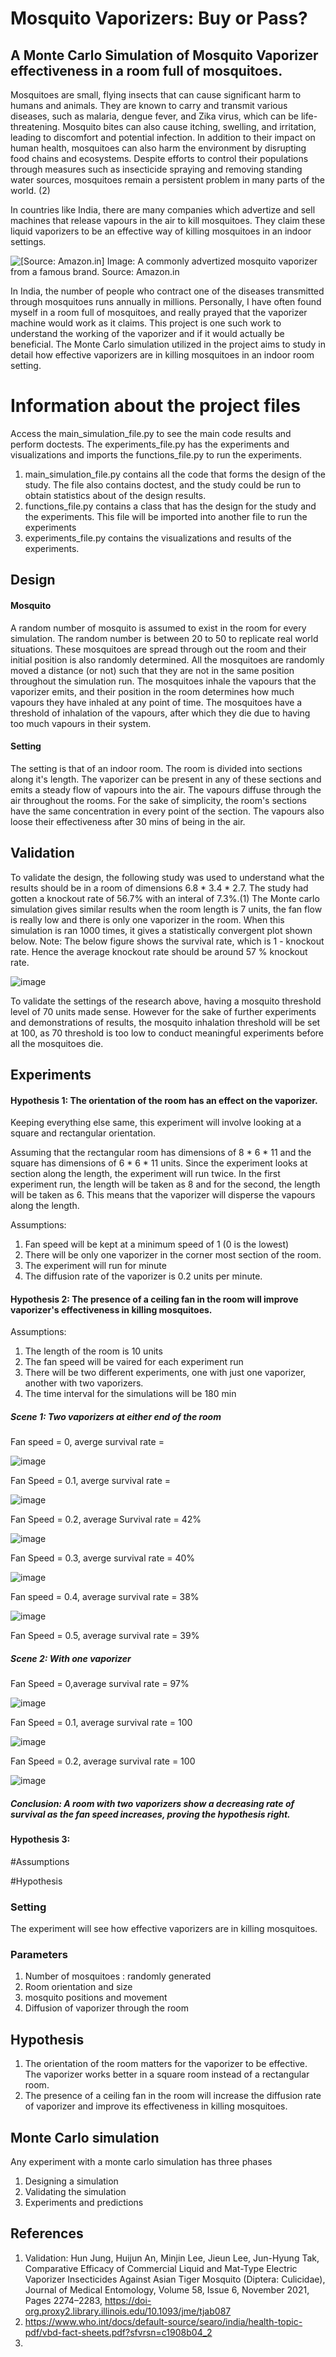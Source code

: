 # Mosquito Vaporizers: Buy or Pass? 
## A Monte Carlo Simulation of Mosquito Vaporizer effectiveness in a room full of mosquitoes. 

Mosquitoes are small, flying insects that can cause significant harm to humans and animals. They are known to carry and transmit various diseases, such as malaria, dengue fever, and Zika virus, which can be life-threatening. Mosquito bites can also cause itching, swelling, and irritation, leading to discomfort and potential infection. In addition to their impact on human health, mosquitoes can also harm the environment by disrupting food chains and ecosystems. Despite efforts to control their populations through measures such as insecticide spraying and removing standing water sources, mosquitoes remain a persistent problem in many parts of the world. (2)

In countries like India, there are many companies which advertize and sell machines that release vapours in the air to kill mosquitoes. They claim these liquid vaporizers to be an effective way of killing mosquitoes in an indoor settings. 

![[Source: Amazon.in]](https://github.com/SMousami/2023Spr_projects/assets/40067673/1f9dc5fa-49ce-4deb-8f49-2fcca7d367f1)
Image: A commonly advertized mosquito vaporizer from a famous brand. Source: Amazon.in

In India, the number of people who contract one of the diseases transmitted through mosquitoes runs annually in millions. Personally, I have often found myself in a room full of mosquitoes, and really prayed that the vaporizer machine would work as it claims. This project is one such work to understand the working of the vaporizer and if it would actually be beneficial. The Monte Carlo simulation utilized in the project aims to study in detail how effective vaporizers are in killing mosquitoes in an indoor room setting. 

# Information about the project files

Access the main_simulation_file.py to see the main code results and perform doctests. The experiments_file.py has the experiments and visualizations and imports the functions_file.py to run the experiments. 

1) main_simulation_file.py contains all the code that forms the design of the study. The file also contains doctest, and the study could be run to obtain statistics about of the design results. 
2) functions_file.py contains a class that has the design for the study and the experiments. This file will be imported into another file to run the experiments
3) experiments_file.py contains the visualizations and results of the experiments. 

## Design

#### Mosquito
A random number of mosquito is assumed to exist in the room for every simulation. The random number is between 20 to 50 to replicate real world situations.
These mosquitoes are spread through out the room and their initial position is also randomly determined. All the mosquitoes are randomly moved a distance (or not) such that they are not in the same position throughout the simulation run. The mosquitoes inhale the vapours that the vaporizer emits, and their position in the room determines how much vapours they have inhaled at any point of time. The mosquitoes have a threshold of inhalation of the vapours, after which they die due to having too much vapours in their system. 

#### Setting
The setting is that of an indoor room. The room is divided into sections along it's length. The vaporizer can be present in any of these sections and emits a steady flow of vapours into the air. The vapours diffuse through the air throughout the rooms. For the sake of simplicity, the room's sections have the same concentration in every point of the section. The vapours also loose their effectiveness after 30 mins of being in the air. 


## Validation

To validate the design, the following study was used to understand what the results should be in a room of dimensions 6.8 * 3.4 * 2.7. The study had gotten a knockout rate of 56.7% with an interal of 7.3%.(1) The Monte carlo simulation gives similar results when the room length is 7 units, the fan flow is really low and there is only one vaporizer in the room. When this simulation is ran 1000 times, it gives a statistically convergent plot shown below. Note: The below figure shows the survival rate, which is 1 - knockout rate. Hence the average knockout rate should be around 57 % knockout rate. 

![image](https://github.com/SMousami/2023Spr_projects/assets/40067673/9d26c8b1-3310-4f1c-8b9b-65041abc098b)

To validate the settings of the research above, having a mosquito threshold level of 70 units made sense. However for the sake of further experiments and demonstrations of results, the mosquito inhalation threshold will be set at 100, as 70 threshold is too low to conduct meaningful experiments before all the mosquitoes die.

## Experiments

#### Hypothesis 1: The orientation of the room has an effect on the vaporizer. 

Keeping everything else same, this experiment will involve looking at a square and rectangular orientation. 

Assuming that the rectangular room has dimensions of 8 * 6 * 11 and the square has dimensions of 6 * 6 * 11 units. Since the experiment looks at section along the length, the experiment will run twice. In the first experiment run, the length will be taken as 8 and for the second, the length will be taken as 6. This means that the vaporizer will disperse the vapours along the length.

Assumptions: 
1) Fan speed will be kept at a minimum speed of 1 (0 is the lowest)
2) There will be only one vaporizer in the corner most section of the room.
3) The experiment will run for minute
4) The diffusion rate of the vaporizer is 0.2 units per minute.  


#### Hypothesis 2: The presence of a ceiling fan in the room will improve vaporizer's effectiveness in killing mosquitoes.

Assumptions: 
1) The length of the room is 10 units
2) The fan speed will be vaired for each experiment run
3) There will be two different experiments, one with just one vaporizer, another with two vaporizers. 
4) The time interval for the simulations will be 180 min

##### Scene 1: Two vaporizers at either end of the room

Fan speed = 0, averge survival rate =

![image](https://github.com/SMousami/2023Spr_projects/assets/40067673/384a612e-1a16-4487-9ca0-bda4c7c4f936)

Fan Speed = 0.1, averge survival rate =

![image](https://github.com/SMousami/2023Spr_projects/assets/40067673/e210d40d-de92-45c5-becf-422dc7e1a189)

Fan Speed = 0.2, average Survival rate = 42%

![image](https://github.com/SMousami/2023Spr_projects/assets/40067673/46acd5be-385a-49b1-b2fc-958ab5d1df60)

Fan Speed = 0.3, averge survival rate = 40%

![image](https://github.com/SMousami/2023Spr_projects/assets/40067673/ccae01e8-163b-4350-a617-6442c656782d)

Fan speed = 0.4, average survival rate = 38%

![image](https://github.com/SMousami/2023Spr_projects/assets/40067673/fad73874-c0fb-4849-84a2-04af1faad689)

Fan Speed = 0.5, average survival rate = 39%

##### Scene 2: With one vaporizer

Fan Speed = 0,average survival rate = 97%

![image](https://github.com/SMousami/2023Spr_projects/assets/40067673/7603da07-c3f3-4575-86ea-2473cebaaaa6)

Fan Speed = 0.1, average survival rate = 100

![image](https://github.com/SMousami/2023Spr_projects/assets/40067673/bf52b6a8-31a3-4e1e-9d48-5170b35f8ac4)

Fan Speed = 0.2, average survival rate = 100

![image](https://github.com/SMousami/2023Spr_projects/assets/40067673/2b4a137c-72e6-4b9f-9a30-005c533c8c95)

##### Conclusion: A room with two vaporizers show a decreasing rate of survival as the fan speed increases, proving the hypothesis right. 

#### Hypothesis 3: 
#Assumptions

#Hypothesis


### Setting

The experiment will see how effective vaporizers are in killing mosquitoes. 

### Parameters

1) Number of mosquitoes : randomly generated
2) Room orientation and size
3) mosquito positions and movement
4) Diffusion of vaporizer through the room

## Hypothesis

1) The orientation of the room matters for the vaporizer to be effective. The vaporizer works better in a square room instead of a rectangular room. 
2) The presence of a ceiling fan in the room will increase the diffusion rate of vaporizer and improve its effectiveness in killing mosquitoes.

## Monte Carlo simulation

Any experiment with a monte carlo simulation has three phases

1) Designing a simulation
2) Validating the simulation
3) Experiments and predictions

## References

1) Validation: Hun Jung, Huijun An, Minjin Lee, Jieun Lee, Jun-Hyung Tak, Comparative Efficacy of Commercial Liquid and Mat-Type Electric Vaporizer Insecticides Against Asian Tiger Mosquito (Diptera: Culicidae), Journal of Medical Entomology, Volume 58, Issue 6, November 2021, Pages 2274–2283, https://doi-org.proxy2.library.illinois.edu/10.1093/jme/tjab087
2) https://www.who.int/docs/default-source/searo/india/health-topic-pdf/vbd-fact-sheets.pdf?sfvrsn=c1908b04_2
3) 

